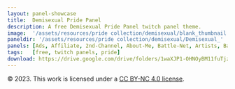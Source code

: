 ```yaml
---
layout: panel-showcase
title:  Demisexual Pride Panel
description: A free Demisexual Pride Panel twitch panel theme.
image:  '/assets/resources/pride collection/demisexual/blank_thumbnail.png'
paneldir: '/assets/resources/pride collection/demisexual/Demisexual_'
panels: [Ads, Affiliate, 2nd-Channel, About-Me, Battle-Net, Artists, Background, ArtStation, Birthday, BTTV, Calendar, Blog, Charity, Chat-Rules, Clips, Channel-Points, Emotes, Fanmail, Donate, Editor, Friends, Games, Gear, FAQ, Hardware, Hive, Hall-of-Fame, Hall-of-Shame, Ko-Fi, Languages, Leaderboard, Links, Music, Mastadon, Merch, Mods, New-Channel, P.O, Partners, My-Shop, Sponsorships, Subscribe, Support, TikTok, Perks, Playlist, Pronouns, Rules]
tags:   [free, twitch panels, pride]
download: https://drive.google.com/drive/folders/1waXJP1-OHNOyBM11fuTjzwa2vjcYwKlN?usp=share_link
---
```


© 2023. This work is licensed under a [CC BY-NC 4.0 license](https://creativecommons.org/licenses/by-nc/4.0/). 